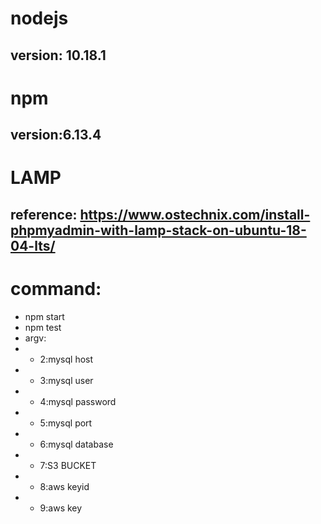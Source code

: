 # nodejs
## version: 10.18.1
# npm
## version:6.13.4
# LAMP
## reference: https://www.ostechnix.com/install-phpmyadmin-with-lamp-stack-on-ubuntu-18-04-lts/
# command:
* npm start
* npm test
* argv:
* * 2:mysql host
* * 3:mysql user
* * 4:mysql password
* * 5:mysql port
* * 6:mysql database
* * 7:S3    BUCKET
* * 8:aws   keyid
* * 9:aws   key